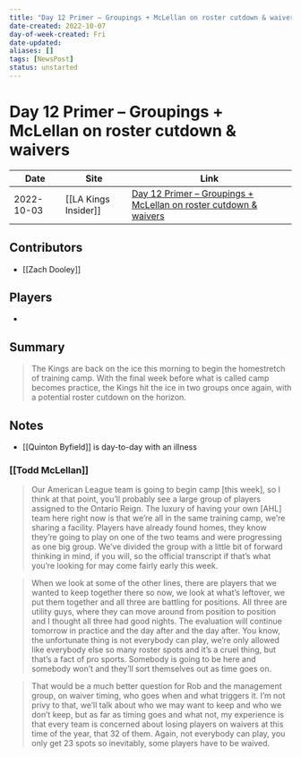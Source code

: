 ```yaml
---
title: "Day 12 Primer – Groupings + McLellan on roster cutdown & waivers"
date-created: 2022-10-07
day-of-week-created: Fri
date-updated: 
aliases: []
tags: [NewsPost]
status: unstarted
---
```


# Day 12 Primer – Groupings + McLellan on roster cutdown & waivers

Date | Site | Link
---|---|---
2022-10-03 | [[LA Kings Insider]] |  [Day 12 Primer – Groupings + McLellan on roster cutdown & waivers](http://lakingsinsider.com/2022/10/03/day-12-primer-groupings-mclellan-on-roster-cutdown-waivers/)

## Contributors
- [[Zach Dooley]]

## Players
- 

## Summary
> The Kings are back on the ice this morning to begin the homestretch of training camp. With the final week before what is called camp becomes practice, the Kings hit the ice in two groups once again, with a potential roster cutdown on the horizon.

## Notes
- [[Quinton Byfield]] is day-to-day with an illness

### [[Todd McLellan]]
> Our American League team is going to begin camp \[this week], so I think at that point, you’ll probably see a large group of players assigned to the Ontario Reign. The luxury of having your own \[AHL] team here right now is that we’re all in the same training camp, we’re sharing a facility. Players have already found homes, they know they’re going to play on one of the two teams and were progressing as one big group. We’ve divided the group with a little bit of forward thinking in mind, if you will, so the official transcript if that’s what you’re looking for may come fairly early this week.

> When we look at some of the other lines, there are players that we wanted to keep together there so now, we look at what’s leftover, we put them together and all three are battling for positions. All three are utility guys, where they can move around from position to position and I thought all three had good nights. The evaluation will continue tomorrow in practice and the day after and the day after. You know, the unfortunate thing is not everybody can play, we’re only allowed like everybody else so many roster spots and it’s a cruel thing, but that’s a fact of pro sports. Somebody is going to be here and somebody won’t and they’ll sort themselves out as time goes on.

> That would be a much better question for Rob and the management group, on waiver timing, who goes when and what triggers it. I’m not privy to that, we’ll talk about who we may want to keep and who we don’t keep, but as far as timing goes and what not, my experience is that every team is concerned about losing players on waivers at this time of the year, that 32 of them. Again, not everybody can play, you only get 23 spots so inevitably, some players have to be waived.

